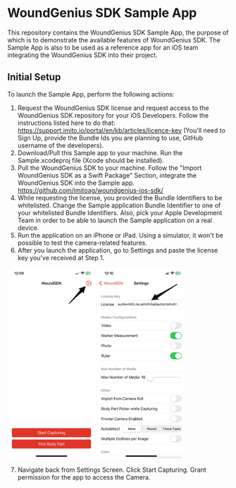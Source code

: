 # WoundGenius SDK Sample App

This repository contains the WoundGenius SDK Sample App, the purpose of which is to demonstrate the available features of WoundGenius SDK.
The Sample App is also to be used as a reference app for an iOS team integrating the WoundGenius SDK into their project.

## Initial Setup
To launch the Sample App, perform the following actions:
1. Request the WoundGenius SDK license and request access to the WoundGenius SDK repository for your iOS Developers. Follow the instructions listed here to do that: https://support.imito.io/portal/en/kb/articles/licence-key (You'll need to Sign Up, provide the Bundle Ids you are planning to use, GitHub username of the developers).
2. Download/Pull this Sample app to your machine. Run the Sample.xcodeproj file (Xcode should be installed).
3. Pull the WoundGenius SDK to your machine. Follow the "Import WoundGenius SDK as a Swift Package" Section, integrate the WoundGenius SDK into the Sample app. https://github.com/imitoag/woundgenius-ios-sdk/
4. While requesting the license, you provided the Bundle Identifiers to be whitelisted. Change the Sample application Bundle Identifier to one of your whitelisted Bundle Identifiers. Also, pick your Apple Development Team in order to be able to launch the Sample application on a real device.
5. Run the application on an iPhone or iPad. Using a simulator, it won't be possible to test the camera-related features.
6. After you launch the application, go to Settings and paste the license key you've received at Step 1.

<img src="README/settings_button.jpg" width="200">  <img src="README/license_key.jpg" width="200"> 

7. Navigate back from Settings Screen. Click Start Capturing. Grant permission for the app to access the Camera.

